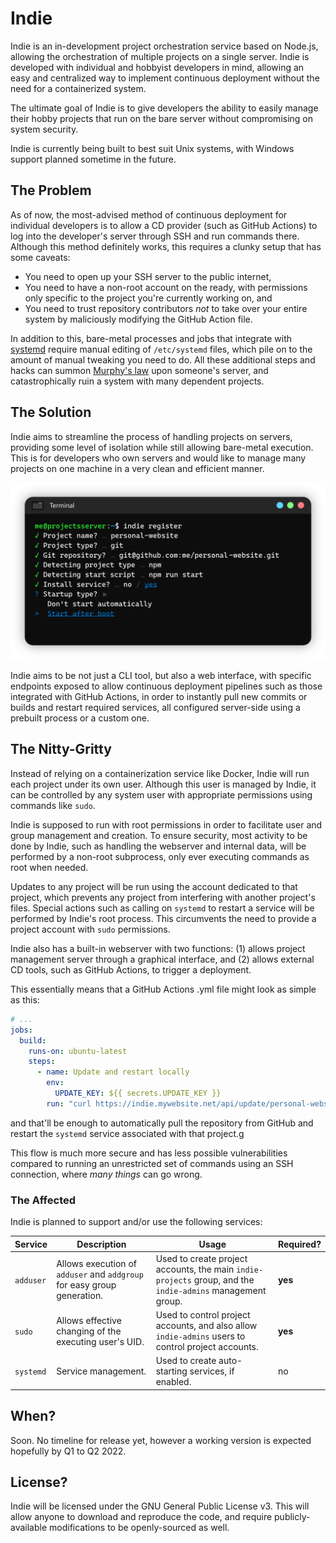 # Indie
Indie is an in-development project orchestration service based on Node.js, allowing the
orchestration of multiple projects on a single server. Indie is developed with individual
and hobbyist developers in mind, allowing an easy and centralized way to implement
continuous deployment without the need for a containerized system.

The ultimate goal of Indie is to give developers the ability to easily manage their
hobby projects that run on the bare server without compromising on system security.

Indie is currently being built to best suit Unix systems, with Windows support planned
sometime in the future.

## The Problem
As of now, the most-advised method of continuous deployment for individual developers
is to allow a CD provider (such as GitHub Actions) to log into the developer's server
through SSH and run commands there. Although this method definitely works, this requires
a clunky setup that has some caveats:

* You need to open up your SSH server to the public internet,
* You need to have a non-root account on the ready, with permissions only specific to
  the project you're currently working on, and
* You need to trust repository contributors *not* to take over your entire system by
  maliciously modifying the GitHub Action file.

In addition to this, bare-metal processes and jobs that integrate with 
[systemd](https://en.wikipedia.org/wiki/Systemd) require manual editing of `/etc/systemd`
files, which pile on to the amount of manual tweaking you need to do. All these additional 
steps and hacks can summon [Murphy's law](https://en.wikipedia.org/wiki/Murphy%27s_law) 
upon someone's server, and catastrophically ruin a system with many dependent projects.

## The Solution
Indie aims to streamline the process of handling projects on servers, providing some
level of isolation while still allowing bare-metal execution. This is for developers
who own servers and would like to manage many projects on one machine in a very clean
and efficient manner.

![Concept screenshot](/.github/images/sample01.png)

Indie aims to be not just a CLI tool, but also a web interface, with specific endpoints
exposed to allow continuous deployment pipelines such as those integrated with 
GitHub Actions, in order to instantly pull new commits or builds and restart required
services, all configured server-side using a prebuilt process or a custom one.

## The Nitty-Gritty
Instead of relying on a containerization service like Docker, Indie will run each project
under its own user. Although this user is managed by Indie, it can be controlled by any
system user with appropriate permissions using commands like `sudo`.

Indie is supposed to run with root permissions in order to facilitate user and group
management and creation. To ensure security, most activity to be done by Indie, 
such as handling the webserver and internal data, will be performed by a non-root
subprocess, only ever executing commands as root when needed.

Updates to any project will be run using the account dedicated to that project, which
prevents any project from interfering with another project's files. Special actions
such as calling on `systemd` to restart a service will be performed by Indie's root
process. This circumvents the need to provide a project account with `sudo` permissions.

Indie also has a built-in webserver with two functions: (1) allows project management
server through a graphical interface, and (2) allows external CD tools, such as GitHub
Actions, to trigger a deployment.

This essentially means that a GitHub Actions .yml file might look as simple as this:
```yml
# ...
jobs:
  build:
    runs-on: ubuntu-latest
    steps:
      - name: Update and restart locally
        env:
          UPDATE_KEY: ${{ secrets.UPDATE_KEY }}
        run: "curl https://indie.mywebsite.net/api/update/personal-website?key=${UPDATE_KEY}"
```
and that'll be enough to automatically pull the repository from GitHub and restart the
`systemd` service associated with that project.g

This flow is much more secure and has less possible vulnerabilities compared to running
an unrestricted set of commands using an SSH connection, where *many things* can go wrong.

### The Affected
Indie is planned to support and/or use the following services:

| **Service** | **Description** | **Usage** | **Required?** |
|---|---|---|---|
| `adduser` | Allows execution of `adduser` and `addgroup` for easy group generation. | Used to create project accounts, the main `indie-projects` group, and the `indie-admins` management group. | **yes** |
| `sudo` | Allows effective changing of the executing user's UID. | Used to control project accounts, and also allow `indie-admins` users to control project accounts. | **yes** |
| `systemd` | Service management. | Used to create auto-starting services, if enabled. | no |

## When?
Soon. No timeline for release yet, however a working version is expected hopefully by
Q1 to Q2 2022.

## License?
Indie will be licensed under the GNU General Public License v3. This will allow anyone
to download and reproduce the code, and require publicly-available modifications to be
openly-sourced as well.

